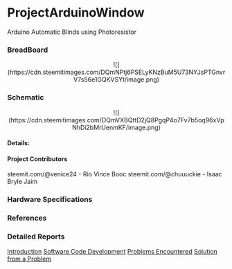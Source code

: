 # ProjectArduinoWindow
Arduino Automatic Blinds using Photoresistor


### BreadBoard

<center> ![](https://cdn.steemitimages.com/DQmNPtj6PSELyKNzBuM5U73NYJsPTGnvrV7s56e1GQKVSYt/image.png)</center>



### Schematic

<center>![](https://cdn.steemitimages.com/DQmVXBQttD2jQ8PgqP4o7Fv7b5oq96xVpNhDi2bMrUenmKF/image.png)</center>


#### Details:




#### Project Contributors

steemit.com/@venice24 - Rio Vince Booc
steemit.com/@chuuuckie - Isaac Bryle Jaim


### Hardware Specifications




### References



### Detailed Reports


[Introduction](https://steemit.com/steempress/@chuuuckie/projectautomaticwindowblinds-zunkxk0j8q)
[Software Code Development](https://steemit.com/steempress/@chuuuckie/projectautomaticwindowblinds-softwareupdate-ab55clrulh)
[Problems Encountered](https://steemit.com/steempress/@chuuuckie/projectautomaticwindowblinds-debuggingandproblems-q2ft0qizbt)
[Solution from a Problem](https://steemit.com/steempress/@chuuuckie/projectautomaticwindowblinds-solutionfromaproblem-k49ev9r39w)
[]()
